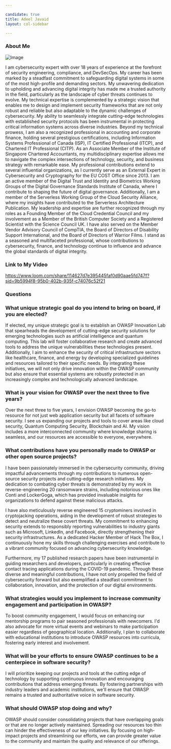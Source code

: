 ```yaml
---

candidate: true
title: Adeel Javaid
layout: col-sidebar

---
```


### About Me
![Image](https://github.com/OWASP/www-board-candidates/blob/1c18591df705ded1fc68c3a061385380bdc8ebc5/assets/images/Adeel-Photo.jpg)

I am cybersecurity expert with over 18 years of experience at the forefront of security engineering, compliance, and DevSecOps. My career has been marked by a steadfast commitment to safeguarding digital systems in some of the most high-profile and demanding sectors. My unwavering dedication to upholding and advancing digital integrity has made me a trusted authority in the field, particularly as the landscape of cyber threats continues to evolve. My technical expertise is complemented by a strategic vision that enables me to design and implement security frameworks that are not only robust and reliable but also adaptable to the dynamic challenges of cybersecurity. My ability to seamlessly integrate cutting-edge technologies with established security protocols has been instrumental in protecting critical information systems across diverse industries. Beyond my technical prowess, I am also a recognized professional in accounting and corporate finance, holding several prestigious certifications, including Information Systems Professional of Canada (ISP), IT Certified Professional (ITCP), and Chartered IT Professional (CITP). As an Associate Member of the Institute of Singapore Chartered Accountants, my multidisciplinary expertise allows me to navigate the complex intersections of technology, security, and business strategy with remarkable ease. My professional contributions extend to several influential organizations, as I currently serve as an External Expert in Cybersecurity and Cryptography for the EU COST Office since 2013. I am an active member of the Digital Trust and Identity and Biometrics Working Groups of the Digital Governance Standards Institute of Canada, where I contribute to shaping the future of digital governance. Additionally, I am a member of the Serverless Working Group of the Cloud Security Alliance, where my insights have contributed to the Serverless Architecture Publication. My leadership and expertise are further recognized through my roles as a Founding Member of the Cloud Credential Council and my involvement as a Member of the British Computer Society and a Registered Scientist with the Science Council UK. I have also served on the Member Vendor Advisory Council of CompTIA, the Board of Directors of Disability Support International, and the Board of Directors of Warrior Films. I stand as a seasoned and multifaceted professional, whose contributions to cybersecurity, finance, and technology continue to influence and advance the global standards of digital integrity.

### Link to My Video
https://www.loom.com/share/114627d7e395445faf0d90aae5fd747f?sid=9b5994f8-95b0-402b-935f-c74076c52f21

### Questions

### What unique strategic goal do you intend to bring on board, if you are elected? ###
If elected, my unique strategic goal is to establish an OWASP Innovation Lab that spearheads the development of cutting-edge security solutions for emerging technologies such as artificial intelligence and quantum computing. This lab will foster collaborative research and create advanced tools to address the unique vulnerabilities these technologies present. Additionally, I aim to enhance the security of critical infrastructure sectors like healthcare, finance, and energy by developing specialized guidelines and resources tailored to their specific needs. By integrating these initiatives, we will not only drive innovation within the OWASP community but also ensure that essential systems are robustly protected in an increasingly complex and technologically advanced landscape.

### What is your vision for OWASP over the next three to five years? ###
Over the next three to five years, I envision OWASP becoming the go-to resource for not just web application security but all facets of software security. I see us expanding our projects and tools to cover areas like cloud security, Quantum Computing Security, Blockchain and AI. My vision includes a more interconnected community where knowledge sharing is seamless, and our resources are accessible to everyone, everywhere.

### What contributions have you personally made to OWASP or other open source projects? ###
I have been passionately immersed in the cybersecurity community, driving impactful advancements through my contributions to numerous open-source security projects and cutting-edge research initiatives. My dedication to combating cyber threats is demonstrated by my work in reverse-engineering 20 ransomware strains, including notorious ones like Conti and LockerGoga, which has provided invaluable insights for organizations to defend against these malicious attacks. 

I have also meticulously reverse engineered 15 cryptominers involved in cryptojacking operations, aiding in the development of robust strategies to detect and neutralize these covert threats. My commitment to enhancing security extends to responsibly reporting vulnerabilities to industry giants such as Microsoft, LinkedIn, and Facebook, directly strengthening their security infrastructures. As a dedicated Hacker Member of Hack The Box, I continuously hone my skills through challenging exercises and contribute to a vibrant community focused on advancing cybersecurity knowledge. 

Furthermore, my 17 published research papers have been instrumental in guiding researchers and developers, particularly in creating effective contact tracing applications during the COVID-19 pandemic. Through these diverse and meaningful contributions, I have not only propelled the field of cybersecurity forward but also exemplified a steadfast commitment to collaboration, innovation, and the protection of our digital environments.

### What strategies would you implement to increase community engagement and participation in OWASP? ###
To boost community engagement, I would focus on enhancing our mentorship programs to pair seasoned professionals with newcomers. I'd also advocate for more virtual events and webinars to make participation easier regardless of geographical location. Additionally, I plan to collaborate with educational institutions to introduce OWASP resources into curricula, fostering early interest and involvement.

### What will be your efforts to ensure OWASP continues to be a centerpiece in software security? ###
I will prioritize keeping our projects and tools at the cutting edge of technology by supporting continuous innovation and encouraging contributions that address emerging threats. By fostering partnerships with industry leaders and academic institutions, we'll ensure that OWASP remains a trusted and authoritative voice in software security.

### What should OWASP stop doing and why? ###
OWASP should consider consolidating projects that have overlapping goals or that are no longer actively maintained. Spreading our resources too thin can hinder the effectiveness of our key initiatives. By focusing on high-impact projects and streamlining our efforts, we can provide greater value to the community and maintain the quality and relevance of our offerings.
